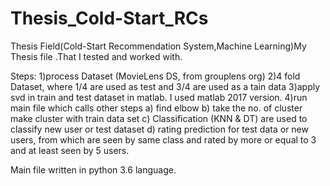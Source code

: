 # Thesis_Cold-Start_RCs
Thesis Field(Cold-Start Recommendation System,Machine Learning)My Thesis file .That I tested and worked with.

Steps:
1)process Dataset (MovieLens DS, from grouplens org)
2)4 fold Dataset, where 1/4 are used as test and 3/4 are used as a tain data
3)apply svd in train and test dataset in matlab.
I used matlab 2017 version.
4)run main file which calls other steps
  a) find elbow
  b) take the no. of cluster make cluster with train data set
  c) Classification (KNN & DT) are used to classify new user or test dataset
  d) rating prediction for test data or new users, from which are seen by same class and rated by more or equal to 3 and at least seen by 5 users.

Main file written in python 3.6 language.
